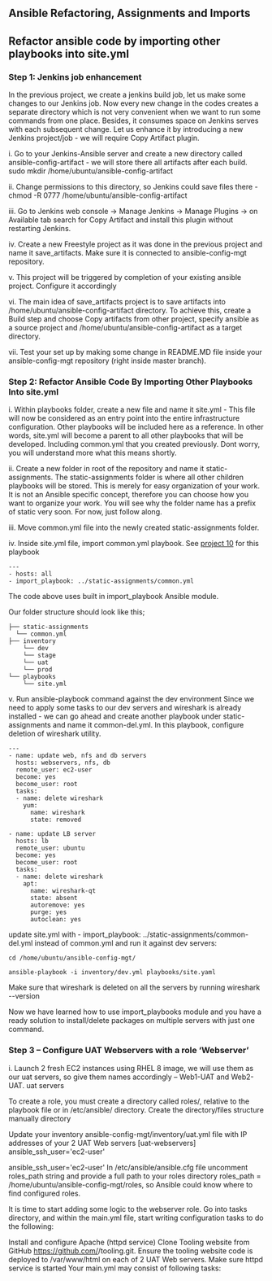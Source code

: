 ## Ansible Refactoring, Assignments and Imports


## Refactor ansible code by importing other playbooks into site.yml
### Step 1: Jenkins job enhancement
In the previous project, we create a jenkins build job, let us make some changes to our Jenkins job. Now every new change in the codes creates a separate directory which is not very convenient when we want to run some commands from one place. Besides, it consumes space on Jenkins serves with each subsequent change. Let us enhance it by introducing a new Jenkins project/job - we will require Copy Artifact plugin.

i. Go to your Jenkins-Ansible server and create a new directory called ansible-config-artifact - we will store there all artifacts after each build.
sudo mkdir /home/ubuntu/ansible-config-artifact

ii. Change permissions to this directory, so Jenkins could save files there - chmod -R 0777 /home/ubuntu/ansible-config-artifact

iii. Go to Jenkins web console -> Manage Jenkins -> Manage Plugins -> on Available tab search for Copy Artifact and install this plugin without restarting Jenkins.

iv. Create a new Freestyle project as it was done in the previous project and name it save_artifacts. Make sure it is connected to ansible-config-mgt repository.

v. This project will be triggered by completion of your existing ansible project. Configure it accordingly

vi. The main idea of save_artifacts project is to save artifacts into /home/ubuntu/ansible-config-artifact directory. To achieve this, create a Build step and choose Copy artifacts from other project, specify ansible as a source project and /home/ubuntu/ansible-config-artifact as a target directory.

vii. Test your set up by making some change in README.MD file inside your ansible-config-mgt repository (right inside master branch).


### Step 2: Refactor Ansible Code By Importing Other Playbooks Into site.yml

i. Within playbooks folder, create a new file and name it site.yml - This file will now be considered as an entry point into the entire infrastructure configuration. Other playbooks will be included here as a reference. In other words, site.yml will become a parent to all other playbooks that will be developed. Including common.yml that you created previously. Dont worry, you will understand more what this means shortly.

ii. Create a new folder in root of the repository and name it static-assignments. The static-assignments folder is where all other children playbooks will be stored. This is merely for easy organization of your work. It is not an Ansible specific concept, therefore you can choose how you want to organize your work. You will see why the folder name has a prefix of static very soon. For now, just follow along.

iii. Move common.yml file into the newly created static-assignments folder.

iv. Inside site.yml file, import common.yml playbook. See [project 10](https://github.com/RidwanAz/Darey.io_Devops_Project/blob/adf58f8ac5aecbb54814e98e589bef9664f647fc/Ansible_Automate_Project/project10.md) for this playbook

    ---
    - hosts: all
    - import_playbook: ../static-assignments/common.yml
The code above uses built in import_playbook Ansible module.

Our folder structure should look like this;

    ├── static-assignments
      └── common.yml
    ├── inventory
        └── dev
        └── stage
        └── uat
        └── prod
    └── playbooks
        └── site.yml
        
v. Run ansible-playbook command against the dev environment
Since we need to apply some tasks to our dev servers and wireshark is already installed - we can go ahead and create another playbook under static-assignments and name it common-del.yml. In this playbook, configure deletion of wireshark utility.

    ---
    - name: update web, nfs and db servers
      hosts: webservers, nfs, db
      remote_user: ec2-user
      become: yes
      become_user: root
      tasks:
      - name: delete wireshark
        yum:
          name: wireshark
          state: removed

    - name: update LB server
      hosts: lb
      remote_user: ubuntu
      become: yes
      become_user: root
      tasks:
      - name: delete wireshark
        apt:
          name: wireshark-qt
          state: absent
          autoremove: yes
          purge: yes
          autoclean: yes
update site.yml with - import_playbook: ../static-assignments/common-del.yml instead of common.yml and run it against dev servers:

    cd /home/ubuntu/ansible-config-mgt/

    ansible-playbook -i inventory/dev.yml playbooks/site.yaml
Make sure that wireshark is deleted on all the servers by running wireshark --version

Now we have learned how to use import_playbooks module and you have a ready solution to install/delete packages on multiple servers with just one command.

### Step 3 – Configure UAT Webservers with a role ‘Webserver’
i. Launch 2 fresh EC2 instances using RHEL 8 image, we will use them as our uat servers, so give them names accordingly – Web1-UAT and Web2-UAT.
uat servers

To create a role, you must create a directory called roles/, relative to the playbook file or in /etc/ansible/ directory.
Create the directory/files structure manually
directory

Update your inventory ansible-config-mgt/inventory/uat.yml file with IP addresses of your 2 UAT Web servers
[uat-webservers]
<Web1-UAT-Server-Private-IP-Address> ansible_ssh_user='ec2-user' 

<Web2-UAT-Server-Private-IP-Address> ansible_ssh_user='ec2-user' 
In /etc/ansible/ansible.cfg file uncomment roles_path string and provide a full path to your roles directory roles_path    = /home/ubuntu/ansible-config-mgt/roles, so Ansible could know where to find configured roles.

It is time to start adding some logic to the webserver role. Go into tasks directory, and within the main.yml file, start writing configuration tasks to do the following:

Install and configure Apache (httpd service)
Clone Tooling website from GitHub https://github.com/<your-name>/tooling.git.
Ensure the tooling website code is deployed to /var/www/html on each of 2 UAT Web servers.
Make sure httpd service is started
Your main.yml may consist of following tasks:






